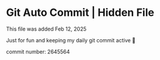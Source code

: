 # Git Auto Commit | Hidden File

This file was added Feb 12, 2025

Just for fun and keeping my daily git commit active 🤪

commit number: 2645564
